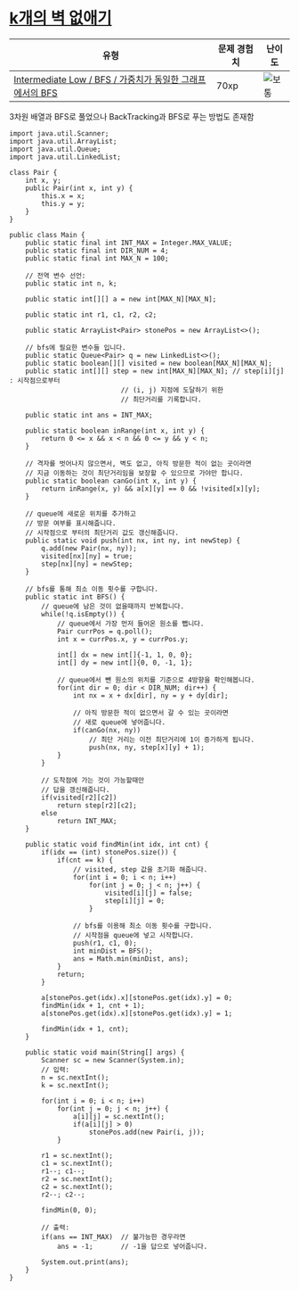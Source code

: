 # [k개의 벽 없애기 ](https://www.codetree.ai/missions/2/problems/remove-k-walls)

|유형|문제 경험치|난이도|
|---|---|---|
|[Intermediate Low / BFS / 가중치가 동일한 그래프에서의 BFS](https://www.codetree.ai/missions?missionId=2)|70xp|![보통][medium]|


3차원 배열과 BFS로 풀었으나 BackTracking과 BFS로 푸는 방법도 존재함
```
import java.util.Scanner;
import java.util.ArrayList;
import java.util.Queue;
import java.util.LinkedList;

class Pair {
    int x, y;
    public Pair(int x, int y) { 
        this.x = x; 
        this.y = y; 
    }
}

public class Main {
    public static final int INT_MAX = Integer.MAX_VALUE;
    public static final int DIR_NUM = 4;
    public static final int MAX_N = 100;
    
    // 전역 변수 선언:
    public static int n, k;
    
    public static int[][] a = new int[MAX_N][MAX_N];
    
    public static int r1, c1, r2, c2;
    
    public static ArrayList<Pair> stonePos = new ArrayList<>();

    // bfs에 필요한 변수들 입니다.
    public static Queue<Pair> q = new LinkedList<>();
    public static boolean[][] visited = new boolean[MAX_N][MAX_N];
    public static int[][] step = new int[MAX_N][MAX_N]; // step[i][j] : 시작점으로부터 
                            // (i, j) 지점에 도달하기 위한 
                            // 최단거리를 기록합니다.
    
    public static int ans = INT_MAX;
    
    public static boolean inRange(int x, int y) {
        return 0 <= x && x < n && 0 <= y && y < n;
    }
    
    // 격자를 벗어나지 않으면서, 벽도 없고, 아직 방문한 적이 없는 곳이라면
    // 지금 이동하는 것이 최단거리임을 보장할 수 있으므로 가야만 합니다. 
    public static boolean canGo(int x, int y) {
        return inRange(x, y) && a[x][y] == 0 && !visited[x][y];
    }
    
    // queue에 새로운 위치를 추가하고
    // 방문 여부를 표시해줍니다.
    // 시작점으로 부터의 최단거리 값도 갱신해줍니다.
    public static void push(int nx, int ny, int newStep) {
        q.add(new Pair(nx, ny));
        visited[nx][ny] = true;
        step[nx][ny] = newStep;
    }
    
    // bfs를 통해 최소 이동 횟수를 구합니다.
    public static int BFS() {
        // queue에 남은 것이 없을때까지 반복합니다.
        while(!q.isEmpty()) {
            // queue에서 가장 먼저 들어온 원소를 뺍니다.
            Pair currPos = q.poll();
            int x = currPos.x, y = currPos.y;
    
            int[] dx = new int[]{-1, 1, 0, 0};
            int[] dy = new int[]{0, 0, -1, 1};
    
            // queue에서 뺀 원소의 위치를 기준으로 4방향을 확인해봅니다.
            for(int dir = 0; dir < DIR_NUM; dir++) {
                int nx = x + dx[dir], ny = y + dy[dir];
    
                // 아직 방문한 적이 없으면서 갈 수 있는 곳이라면
                // 새로 queue에 넣어줍니다.
                if(canGo(nx, ny))
                    // 최단 거리는 이전 최단거리에 1이 증가하게 됩니다. 
                    push(nx, ny, step[x][y] + 1);
            }
        }
    
        // 도착점에 가는 것이 가능할때만
        // 답을 갱신해줍니다.
        if(visited[r2][c2])
            return step[r2][c2];
        else
            return INT_MAX;
    }
    
    public static void findMin(int idx, int cnt) {
        if(idx == (int) stonePos.size()) {
            if(cnt == k) {
                // visited, step 값을 초기화 해줍니다.
                for(int i = 0; i < n; i++)
                    for(int j = 0; j < n; j++) {
                        visited[i][j] = false;
                        step[i][j] = 0;
                    }
                
                // bfs를 이용해 최소 이동 횟수를 구합니다.
                // 시작점을 queue에 넣고 시작합니다.
                push(r1, c1, 0);
                int minDist = BFS();
                ans = Math.min(minDist, ans);
            }
            return;
        }
        
        a[stonePos.get(idx).x][stonePos.get(idx).y] = 0;
        findMin(idx + 1, cnt + 1);
        a[stonePos.get(idx).x][stonePos.get(idx).y] = 1;
        
        findMin(idx + 1, cnt);
    }

    public static void main(String[] args) {
        Scanner sc = new Scanner(System.in);
        // 입력:
        n = sc.nextInt();
        k = sc.nextInt();
        
        for(int i = 0; i < n; i++)
            for(int j = 0; j < n; j++) {
                a[i][j] = sc.nextInt();
                if(a[i][j] > 0)
                    stonePos.add(new Pair(i, j));
            }
        
        r1 = sc.nextInt();
        c1 = sc.nextInt();
        r1--; c1--;
        r2 = sc.nextInt();
        c2 = sc.nextInt();
        r2--; c2--;
        
        findMin(0, 0);

        // 출력:
        if(ans == INT_MAX)  // 불가능한 경우라면
            ans = -1;       // -1을 답으로 넣어줍니다.
        
        System.out.print(ans);
    }
}
```





[b5]: https://img.shields.io/badge/Bronze_5-%235D3E31.svg
[b4]: https://img.shields.io/badge/Bronze_4-%235D3E31.svg
[b3]: https://img.shields.io/badge/Bronze_3-%235D3E31.svg
[b2]: https://img.shields.io/badge/Bronze_2-%235D3E31.svg
[b1]: https://img.shields.io/badge/Bronze_1-%235D3E31.svg
[s5]: https://img.shields.io/badge/Silver_5-%23394960.svg
[s4]: https://img.shields.io/badge/Silver_4-%23394960.svg
[s3]: https://img.shields.io/badge/Silver_3-%23394960.svg
[s2]: https://img.shields.io/badge/Silver_2-%23394960.svg
[s1]: https://img.shields.io/badge/Silver_1-%23394960.svg
[g5]: https://img.shields.io/badge/Gold_5-%23FFC433.svg
[g4]: https://img.shields.io/badge/Gold_4-%23FFC433.svg
[g3]: https://img.shields.io/badge/Gold_3-%23FFC433.svg
[g2]: https://img.shields.io/badge/Gold_2-%23FFC433.svg
[g1]: https://img.shields.io/badge/Gold_1-%23FFC433.svg
[p5]: https://img.shields.io/badge/Platinum_5-%2376DDD8.svg
[p4]: https://img.shields.io/badge/Platinum_4-%2376DDD8.svg
[p3]: https://img.shields.io/badge/Platinum_3-%2376DDD8.svg
[p2]: https://img.shields.io/badge/Platinum_2-%2376DDD8.svg
[p1]: https://img.shields.io/badge/Platinum_1-%2376DDD8.svg
[passed]: https://img.shields.io/badge/Passed-%23009D27.svg
[failed]: https://img.shields.io/badge/Failed-%23D24D57.svg
[easy]: https://img.shields.io/badge/쉬움-%235cb85c.svg?for-the-badge
[medium]: https://img.shields.io/badge/보통-%23FFC433.svg?for-the-badge
[hard]: https://img.shields.io/badge/어려움-%23D24D57.svg?for-the-badge
